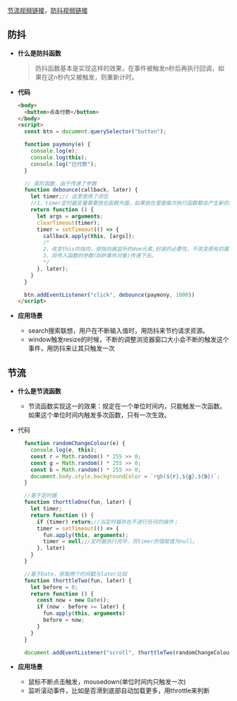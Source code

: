 [节流视频链接](https://www.bilibili.com/video/BV11Z4y1c7C9/?spm_id_from=pageDriver)，[防抖视频链接](https://www.bilibili.com/video/BV17b4y1X7yp/?spm_id_from=333.788)

## 防抖

* **什么是防抖函数**

  > 防抖函数基本是实现这样的效果，在事件被触发n秒后再执行回调，如果在这n秒内又被触发，则重新计时。

* **代码**

  ```html
  <body>
    <button>点击付款</button>
  </body>
  <script>
    const btn = document.querySelector("button");
  
    function paymony(e) {
      console.log(e);
      console.log(this);
      console.log("已付款");
    }
  
    // 高阶函数，由于传递了参数
    function debounce(callback, later) {
      let timer;// 这里使用了闭包
      //1、timer定时器变量需要放在函数外面，如果放在里面每次执行函数都会产生新的内存，timer就不是原来的timer
      return function () {
        let args = arguments;
        clearTimeout(timer);
        timer = setTimeout(() => {
          callback.apply(this, [args]);
          /*
          2、改变this的指向，使指向被监听的dom元素,封装的必要性，不改变原有的属性。
          3、将传入函数的参数(DOM事件对象)传递下去。
          */
        }, later);
      }
    }
  
    btn.addEventListener("click", debounce(paymony, 1000))
  </script>
  ```

* **应用场景**

  * search搜索联想，用户在不断输入值时，用防抖来节约请求资源。
  * window触发resize的时候，不断的调整浏览器窗口大小会不断的触发这个事件，用防抖来让其只触发一次

## 节流

* **什么是节流函数**

  * 节流函数实现这一的效果：规定在一个单位时间内，只能触发一次函数。如果这个单位时间内触发多次函数，只有一次生效。

* 代码

  ```js
    function randomChangeColour(e) {
      console.log(e, this);
      const r = Math.random() * 255 >> 0;
      const g = Math.random() * 255 >> 0;
      const b = Math.random() * 255 >> 0;
      document.body.style.backgroundColor = `rgb(${r},${g},${b})`;
    }
  
    //基于定时器
    function thorttleOne(fun, later) {
      let timer;
      return function () {
        if (timer) return;//当定时器存在不进行任何的操作；
        timer = setTimeout(() => {
          fun.apply(this, arguments);
          timer = null;//定时器执行完毕，将timer的值赋值为null。
        }, later)
      }
    }
  
    //基于Date，获取两个时间戳与later比较
    function thorttleTwo(fun, later) {
      let before = 0;
      return function () {
        const now = new Date();
        if (now - before >= later) {
          fun.apply(this, arguments)
          before = now;
        }
      }
    }
  
    document.addEventListener("scroll", thorttleTwo(randomChangeColour, 1000))
  ```

* **应用场景**

  * 鼠标不断点击触发，mousedown(单位时间内只触发一次)
  * 监听滚动事件，比如是否滑到底部自动加载更多，用throttle来判断

